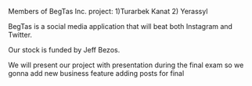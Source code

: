 Members of BegTas Inc. project: 1)Turarbek Kanat 2) Yerassyl

BegTas is a social media application that will beat both Instagram and Twitter. 

Our stock is funded by Jeff Bezos.

We will present our project with presentation during the final exam so we gonna add new business feature adding posts for final